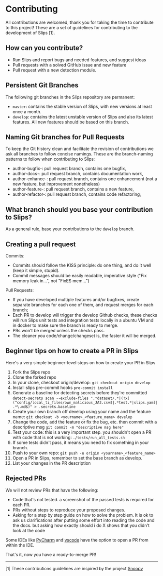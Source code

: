# Contributing

All contributions are welcomed, thank you for taking the time to contribute to this project!
These are a set of guidelines for contributing to the development of Slips [1].

## How can you contribute?

* Run Slips and report bugs and needed features, and suggest ideas
* Pull requests with a solved GitHub issue and new feature
* Pull request with a new detection module.

## Persistent Git Branches

The following git branches in the Slips repository are permanent:

- `master`: contains the stable version of Slips, with new versions at least once a month.
- `develop`: contains the latest unstable version of Slips and also its latest features. All new features should be based on this branch.

## Naming Git branches for Pull Requests

To keep the Git history clean and facilitate the revision of contributions we
ask all branches to follow concise namings. These are the branch-naming patterns
to follow when contributing to Slips:

- author-bugfix-:        pull request branch, contains one bugfix,
- author-docs-:          pull request branch, contains documentation work,
- author-enhance-:       pull request branch, contains one enhancement (not a new feature, but improvement nonetheless)
- author-feature-:       pull request branch, contains a new feature,
- author-refactor-:      pull request branch, contains code refactoring,

## What branch should you base your contribution to Slips?

As a general rule, base your contributions to the `develop` branch.

## Creating a pull request

Commits:
- Commits should follow the KISS principle: do one thing, and do it well (keep it simple, stupid).
- Commit messages should be easily readable, imperative style ("Fix memory leak in...", not "FixES mem...")

Pull Requests:
- If you have developed multiple features and/or bugfixes, create separate
    branches for each one of them, and request merges for each branch;
- Each PR to develop will trigger the develop Github checks, these checks will run Slips unit tests and integration tests locally in a ubuntu VM and in docker to make sure the branch is ready to merge.
- PRs won't be merged unless the checks pass.
- The cleaner you code/change/changeset is, the faster it will be merged.

## Beginner tips on how to create a PR in Slips

Here's a very simple beginner-level steps on how to create your PR in Slips

1. Fork the Slips repo
2. Clone the forked repo
3. In your clone, checkout origin/develop: ```git checkout origin develop```
4. Install slips pre-commit hooks ```pre-commit install```
5. Generate a baseline for detecting secrets before they're committed ```detect-secrets scan --exclude-files ".*dataset/.*|(?x)(^config/local_ti_files/own_malicious_JA3.csv$|.*test.*|slips.yaml|.*\.md$)" > .secrets.baseline```
6. Create your own branch off develop using your name and the feature name:  ```git checkout -b <yourname>_<feature_name> develop```
7. Change the code, add the feature or fix the bug, etc. then commit with a descriptive msg ```git commit -m "descriptive msg here" ```
8. Test your code: this is a very important step. you shouldn't open a PR with code that is not working: ```./tests/run_all_tests.sh```
9. If some tests didn't pass, it means you need to fix something in your branch.
10. Push to your own repo: ```git push -u origin <yourname>_<feature_name>```
11. Open a PR in Slips, remember to set the base branch as develop.
12. List your changes in the PR description


## Rejected PRs

We will not review PRs that have the following:

* Code that's not tested. a screenshot of the passed tests is required for each PR.
* PRs without steps to reproduce your proposed changes.
* Asking for a step by step guide on how to solve the problem. It is ok to ask us clarifications after putting some effort into reading the code and the docs. but asking how exactly should i do X shows that you didn't look at the code


Some IDEs like [PyCharm](https://www.jetbrains.com/help/pycharm/work-with-github-pull-requests.html) and [vscode](https://levelup.gitconnected.com/how-to-create-a-pull-request-on-github-using-vs-code-f03db28308c4) have the option
to open a PR from within the IDE.

That's it, now you have a ready-to-merge PR!

***
[1] These contributions guidelines are inspired by the project [Snoopy](https://raw.githubusercontent.com/a2o/snoopy/master/.github/CONTRIBUTING.md)﻿
